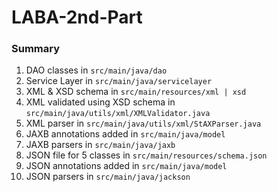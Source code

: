 # LABA-2nd-Part

### Summary

1. DAO classes in `src/main/java/dao`
2. Service Layer in `src/main/java/servicelayer`
3. XML & XSD schema in `src/main/resources/xml | xsd`
4. XML validated using XSD schema in `src/main/java/utils/xml/XMLValidator.java`
5. XML parser in `src/main/java/utils/xml/StAXParser.java`
6. JAXB annotations added in `src/main/java/model`
7. JAXB parsers in `src/main/java/jaxb`
8. JSON file for 5 classes in `src/main/resources/schema.json`
9. JSON annotations added in `src/main/java/model`
10. JSON parsers in `src/main/java/jackson`